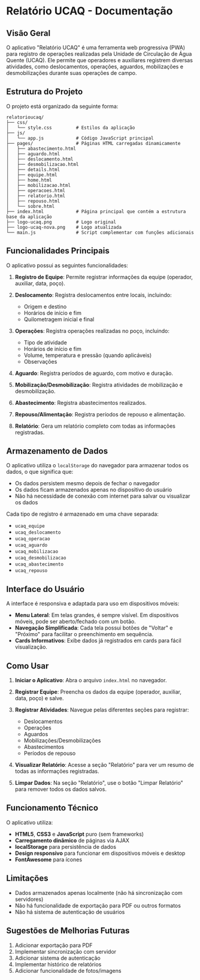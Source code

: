 # Relatório UCAQ - Documentação

## Visão Geral

O aplicativo "Relatório UCAQ" é uma ferramenta web progressiva (PWA) para registro de operações realizadas pela Unidade de Circulação de Água Quente (UCAQ). Ele permite que operadores e auxiliares registrem diversas atividades, como deslocamentos, operações, aguardos, mobilizações e desmobilizações durante suas operações de campo.

## Estrutura do Projeto

O projeto está organizado da seguinte forma:

```
relatorioucaq/
├── css/
│   └── style.css         # Estilos da aplicação
├── js/
│   └── app.js            # Código JavaScript principal
├── pages/                # Páginas HTML carregadas dinamicamente
│   ├── abastecimento.html
│   ├── aguardo.html
│   ├── deslocamento.html
│   ├── desmobilizacao.html
│   ├── details.html
│   ├── equipe.html
│   ├── home.html
│   ├── mobilizacao.html
│   ├── operacoes.html
│   ├── relatorio.html
│   ├── repouso.html
│   └── sobre.html
├── index.html            # Página principal que contém a estrutura base da aplicação
├── logo-ucaq.png         # Logo original
├── logo-ucaq-nova.png    # Logo atualizada
└── main.js               # Script complementar com funções adicionais
```

## Funcionalidades Principais

O aplicativo possui as seguintes funcionalidades:

1. **Registro de Equipe**: Permite registrar informações da equipe (operador, auxiliar, data, poço).

2. **Deslocamento**: Registra deslocamentos entre locais, incluindo:

   - Origem e destino
   - Horários de início e fim
   - Quilometragem inicial e final

3. **Operações**: Registra operações realizadas no poço, incluindo:

   - Tipo de atividade
   - Horários de início e fim
   - Volume, temperatura e pressão (quando aplicáveis)
   - Observações

4. **Aguardo**: Registra períodos de aguardo, com motivo e duração.

5. **Mobilização/Desmobilização**: Registra atividades de mobilização e desmobilização.

6. **Abastecimento**: Registra abastecimentos realizados.

7. **Repouso/Alimentação**: Registra períodos de repouso e alimentação.

8. **Relatório**: Gera um relatório completo com todas as informações registradas.

## Armazenamento de Dados

O aplicativo utiliza o `localStorage` do navegador para armazenar todos os dados, o que significa que:

- Os dados persistem mesmo depois de fechar o navegador
- Os dados ficam armazenados apenas no dispositivo do usuário
- Não há necessidade de conexão com internet para salvar ou visualizar os dados

Cada tipo de registro é armazenado em uma chave separada:

- `ucaq_equipe`
- `ucaq_deslocamento`
- `ucaq_operacao`
- `ucaq_aguardo`
- `ucaq_mobilizacao`
- `ucaq_desmobilizacao`
- `ucaq_abastecimento`
- `ucaq_repouso`

## Interface do Usuário

A interface é responsiva e adaptada para uso em dispositivos móveis:

- **Menu Lateral**: Em telas grandes, é sempre visível. Em dispositivos móveis, pode ser aberto/fechado com um botão.
- **Navegação Simplificada**: Cada tela possui botões de "Voltar" e "Próximo" para facilitar o preenchimento em sequência.
- **Cards Informativos**: Exibe dados já registrados em cards para fácil visualização.

## Como Usar

1. **Iniciar o Aplicativo**: Abra o arquivo `index.html` no navegador.

2. **Registrar Equipe**: Preencha os dados da equipe (operador, auxiliar, data, poço) e salve.

3. **Registrar Atividades**: Navegue pelas diferentes seções para registrar:

   - Deslocamentos
   - Operações
   - Aguardos
   - Mobilizações/Desmobilizações
   - Abastecimentos
   - Períodos de repouso

4. **Visualizar Relatório**: Acesse a seção "Relatório" para ver um resumo de todas as informações registradas.

5. **Limpar Dados**: Na seção "Relatório", use o botão "Limpar Relatório" para remover todos os dados salvos.

## Funcionamento Técnico

O aplicativo utiliza:

- **HTML5**, **CSS3** e **JavaScript** puro (sem frameworks)
- **Carregamento dinâmico** de páginas via AJAX
- **localStorage** para persistência de dados
- **Design responsivo** para funcionar em dispositivos móveis e desktop
- **FontAwesome** para ícones

## Limitações

- Dados armazenados apenas localmente (não há sincronização com servidores)
- Não há funcionalidade de exportação para PDF ou outros formatos
- Não há sistema de autenticação de usuários

## Sugestões de Melhorias Futuras

1. Adicionar exportação para PDF
2. Implementar sincronização com servidor
3. Adicionar sistema de autenticação
4. Implementar histórico de relatórios
5. Adicionar funcionalidade de fotos/imagens
